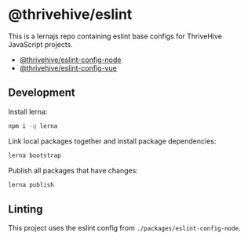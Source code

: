 # @thrivehive/eslint

This is a lernajs repo containing eslint base configs for ThriveHive JavaScript projects.

- [@thrivehive/eslint-config-node](./packages/eslint-config-node)
- [@thrivehive/eslint-config-vue](./packages/eslint-config-vue)

## Development

Install lerna:
```bash
npm i -g lerna
```

Link local packages together and install package dependencies:
```bash
lerna bootstrap
```

Publish all packages that have changes:
```bash
lerna publish
```

## Linting

This project uses the eslint config from `./packages/eslint-config-node`. 